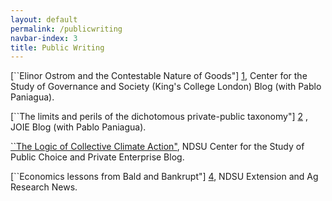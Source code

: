 ```yaml
---
layout: default
permalink: /publicwriting
navbar-index: 3
title: Public Writing
---
```


[``Elinor Ostrom and the Contestable Nature of Goods"] [1], Center for the Study of Governance and Society (King's College London) Blog (with Pablo Paniagua).


[``The limits and perils of the dichotomous private-public taxonomy"] [2] , JOIE Blog (with Pablo Paniagua). 


[``The Logic of Collective Climate Action"][3], NDSU Center for the Study of Public Choice and Private Enterprise Blog.


[``Economics lessons from Bald and Bankrupt"] [4], NDSU Extension and Ag Research News.



[1]: https://csgs.kcl.ac.uk/elinor-ostrom-and-the-contestable-nature-of-goods/
[2]: https://joie-blog.net/the-limits-and-perils-of-the-dichotomous-private-public-taxonomy
[3]: https://www.ndsu.edu/centers/pcpe/news/detail/55669/
[4]: https://www.ag.ndsu.edu/news/columns/spotlight-on-economics/spotlight-on-economics-economics-lessons-from-bald-and-bankrupt
